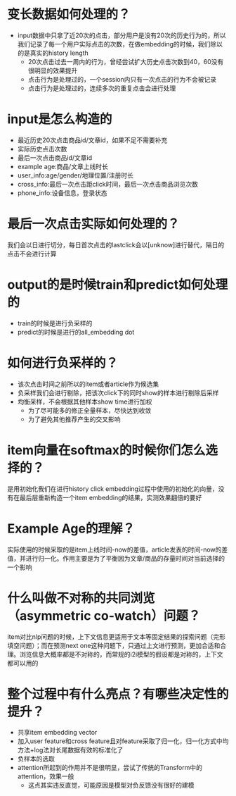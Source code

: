 # 变长数据如何处理的？
- input数据中只拿了近20次的点击，部分用户是没有20次的历史行为的，所以我们记录了每一个用户实际点击的次数，在做embedding的时候，我们除以的是真实的history length
    - 20次点击过去一周内的行为，曾经尝试扩大历史点击次数到40，60没有很明显的效果提升
    - 点击行为是处理过的，一个session内只有一次点击的行为不会被记录
    - 点击行为是处理过的，连续多次的重复点击会进行处理

# input是怎么构造的
- 最近历史20次点击商品id/文章id，如果不足不需要补充
- 实际历史点击次数
- 最后一次点击商品id/文章id
- example age:商品/文章上线时长
- user_info:age/gender/地理位置/注册时长
- cross_info:最后一次点击距click时间，最后一次点击商品浏览次数
- phone_info:设备信息，登录状态

# 最后一次点击实际如何处理的？
我们会以日进行切分，每日首次点击的lastclick会以\[unknow]进行替代，隔日的点击不会进行计算

# output的是时候train和predict如何处理的
- train的时候是进行负采样的
- predict的时候是进行的all_embedding dot

# 如何进行负采样的？
- 该次点击时间之前所以的item或者article作为候选集
- 负采样我们会进行剔除，把该次click下的同时show的样本进行剔除后采样
- 均衡采样，不会根据其他样本show time进行加权
    - 为了尽可能多的修正全量样本，尽快达到收敛
    - 为了避免其他推荐产生的交叉影响

# item向量在softmax的时候你们怎么选择的？
是用初始化我们在进行history click embedding过程中使用的初始化的向量，没有在最后层重新构造一个item embedding的结果，实测效果翻倍的要好

# Example Age的理解？
实际使用的时候采取的是item上线时间-now的差值，article发表的时间-now的差值，并进行归一化。作用主要是为了平衡因为文章/商品的存量时间对当前选择的一个影响

# 什么叫做不对称的共同浏览（asymmetric co-watch）问题？
item对比nlp问题的时候，上下文信息更适用于文本等固定结果的探索问题（完形填空问题）；而在预测next one这种问题下，只通过上文进行预测，更加合适和合理。浏览信息大概率都是不对称的，而常规的i2i模型的假设都是对称的，上下文都可以用的

# 整个过程中有什么亮点？有哪些决定性的提升？
- 共享item embedding vector
- 加入user feature和cross feature且对feature采取了归一化，归一化方式中均方法+log法对长尾数据有效的标准化了
- 负样本的选取
- attention所起到的作用并不是很明显，尝试了传统的Transform中的attention，效果一般
    - 这点其实违反直觉，可能原因是模型对负反馈没有很好的建模